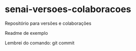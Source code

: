 # senai-versoes-colaboracoes
 Repositório para versões e colaborações

 Readme de exemplo

Lembrei do comando: git commit


